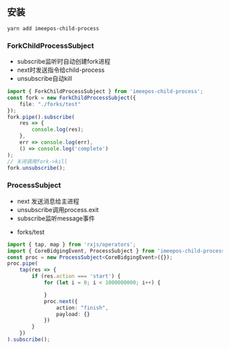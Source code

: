 ## 安装
```
yarn add imeepos-child-process
```

### ForkChildProcessSubject
* subscribe监听时自动创建fork进程
* next时发送指令给child-process
* unsubscribe自动kill

```ts
import { ForkChildProcessSubject } from 'imeepos-child-process';
const fork = new ForkChildProcessSubject({
    file: "./forks/test"
});
fork.pipe().subscribe(
    res => {
        console.log(res);
    },
    err => console.log(err),
    () => console.log('complete')
);
// 关闭调用fork->kill
fork.unsubscribe();
```

### ProcessSubject
* next 发送消息给主进程
* unsubscribe调用process.exit
* subscribe监听message事件

- forks/test
```ts
import { tap, map } from 'rxjs/operators';
import { CoreBidgingEvent, ProcessSubject } from 'imeepos-child-process';
const proc = new ProcessSubject<CoreBidgingEvent>({});
proc.pipe(
    tap(res => {
        if (res.action === 'start') {
            for (let i = 0; i < 1000000000; i++) {

            }
            proc.next({
                action: "finish",
                payload: {}
            })
        }
    })
).subscribe();
```
